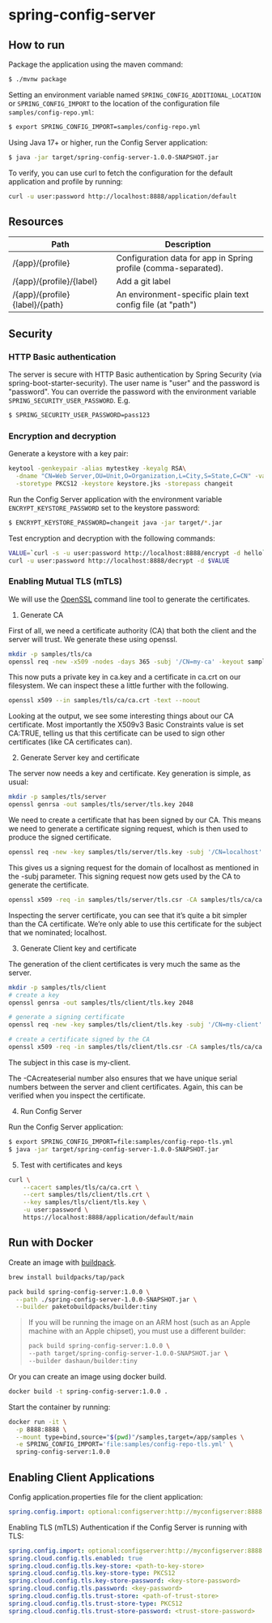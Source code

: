 # spring-config-server

## How to run

Package the application using the maven command:

```bash
$ ./mvnw package
```

Setting an environment variable named `SPRING_CONFIG_ADDITIONAL_LOCATION` or `SPRING_CONFIG_IMPORT` to the location of
the configuration file `samples/config-repo.yml`:

```bash
$ export SPRING_CONFIG_IMPORT=samples/config-repo.yml
```

Using Java 17+ or higher, run the Config Server application:

```bash
$ java -jar target/spring-config-server-1.0.0-SNAPSHOT.jar 
```

To verify, you can use curl to fetch the configuration for the default application and profile by running:

```bash
curl -u user:password http://localhost:8888/application/default
```

## Resources

| Path                           | Description                                                     |
|--------------------------------|-----------------------------------------------------------------|
| /{app}/{profile}               | Configuration data for app in Spring profile (comma-separated). |
| /{app}/{profile}/{label}       | Add a git label                                                 |
| /{app}/{profile}{label}/{path} | An environment-specific plain text config file (at "path")      |

## Security

### HTTP Basic authentication

The server is secure with HTTP Basic authentication by Spring Security (via spring-boot-starter-security). The user name
is "user" and the password is "password". You can override the password with the environment variable
`SPRING_SECURITY_USER_PASSWORD`. E.g.

```bash
$ SPRING_SECURITY_USER_PASSWORD=pass123
```

### Encryption and decryption

Generate a keystore with a key pair:

```bash
keytool -genkeypair -alias mytestkey -keyalg RSA\
  -dname "CN=Web Server,OU=Unit,O=Organization,L=City,S=State,C=CN" -validity 3650 \
  -storetype PKCS12 -keystore keystore.jks -storepass changeit
```

Run the Config Server application with the environment variable `ENCRYPT_KEYSTORE_PASSWORD` set to the keystore password:

```bash
$ ENCRYPT_KEYSTORE_PASSWORD=changeit java -jar target/*.jar
```

Test encryption and decryption with the following commands:

```bash
VALUE=`curl -s -u user:password http://localhost:8888/encrypt -d hello`
curl -u user:password http://localhost:8888/decrypt -d $VALUE
```

### Enabling Mutual TLS (mTLS)

We will use the [OpenSSL](https://www.openssl.org/) command line tool to generate the certificates.

1. Generate CA

First of all, we need a certificate authority (CA) that both the client and the server will trust. We generate these
using openssl.

```bash
mkdir -p samples/tls/ca
openssl req -new -x509 -nodes -days 365 -subj '/CN=my-ca' -keyout samples/tls/ca/ca.key -out samples/tls/ca/ca.crt
```

This now puts a private key in ca.key and a certificate in ca.crt on our filesystem. We can inspect these a little
further with the following.

```bash
openssl x509 --in samples/tls/ca/ca.crt -text --noout
```

Looking at the output, we see some interesting things about our CA certificate. Most importantly the X509v3 Basic
Constraints value is set CA:TRUE, telling us that this certificate can be used to sign other certificates (like CA
certificates can).

2. Generate Server key and certificate

The server now needs a key and certificate. Key generation is simple, as usual:

```bash
mkdir -p samples/tls/server
openssl genrsa -out samples/tls/server/tls.key 2048
```

We need to create a certificate that has been signed by our CA. This means we need to generate a certificate signing
request, which is then used to produce the signed certificate.

```bash
openssl req -new -key samples/tls/server/tls.key -subj '/CN=localhost' -out samples/tls/server/tls.csr
```

This gives us a signing request for the domain of localhost as mentioned in the -subj parameter. This signing request
now gets used by the CA to generate the certificate.

```bash
openssl x509 -req -in samples/tls/server/tls.csr -CA samples/tls/ca/ca.crt -CAkey samples/tls/ca/ca.key -CAcreateserial -days 365 -out samples/tls/server/tls.crt
```

Inspecting the server certificate, you can see that it’s quite a bit simpler than the CA certificate. We’re only able to
use this certificate for the subject that we nominated; localhost.

3. Generate Client key and certificate

The generation of the client certificates is very much the same as the server.

```bash
mkdir -p samples/tls/client
# create a key
openssl genrsa -out samples/tls/client/tls.key 2048

# generate a signing certificate
openssl req -new -key samples/tls/client/tls.key -subj '/CN=my-client' -out samples/tls/client/tls.csr

# create a certificate signed by the CA
openssl x509 -req -in samples/tls/client/tls.csr -CA samples/tls/ca/ca.crt -CAkey samples/tls/ca/ca.key -CAcreateserial -days 365 -out samples/tls/client/tls.crt
```

The subject in this case is my-client.

The -CAcreateserial number also ensures that we have unique serial numbers between the server and client certificates.
Again, this can be verified when you inspect the certificate.

4. Run Config Server

Run the Config Server application:

```bash
$ export SPRING_CONFIG_IMPORT=file:samples/config-repo-tls.yml
$ java -jar target/spring-config-server-1.0.0-SNAPSHOT.jar 
```

5. Test with certificates and keys

```bash
curl \
    --cacert samples/tls/ca/ca.crt \
    --cert samples/tls/client/tls.crt \
    --key samples/tls/client/tls.key \
    -u user:password \
    https://localhost:8888/application/default/main
```

## Run with Docker

Create an image with [buildpack](https://buildpacks.io/).

```bash
brew install buildpacks/tap/pack

pack build spring-config-server:1.0.0 \
  --path ./spring-config-server-1.0.0-SNAPSHOT.jar \
  --builder paketobuildpacks/builder:tiny
```

> If you will be running the image on an ARM host (such as an Apple machine with an Apple chipset), you must use a
> different builder:
>
> ```bash
> pack build spring-config-server:1.0.0 \
> --path target/spring-config-server-1.0.0-SNAPSHOT.jar \
> --builder dashaun/builder:tiny
> ```

Or you can create an image using docker build.

```bash
docker build -t spring-config-server:1.0.0 .
```

Start the container by running:

```bash
docker run -it \
  -p 8888:8888 \
  --mount type=bind,source="$(pwd)"/samples,target=/app/samples \
  -e SPRING_CONFIG_IMPORT='file:samples/config-repo-tls.yml' \
  spring-config-server:1.0.0
```

## Enabling Client Applications

Config application.properties file for the client application:

```yaml
spring.config.import: optional:configserver:http://myconfigserver:8888
```

Enabling TLS (mTLS) Authentication if the Config Server is running with TLS:

```yaml
spring.config.import: optional:configserver:http://myconfigserver:8888
spring.cloud.config.tls.enabled: true
spring.cloud.config.tls.key-store: <path-to-key-store>
spring.cloud.config.tls.key-store-type: PKCS12
spring.cloud.config.tls.key-store-password: <key-store-password>
spring.cloud.config.tls.password: <key-password>
spring.cloud.config.tls.trust-store: <path-of-trust-store>
spring.cloud.config.tls.trust-store-type: PKCS12
spring.cloud.config.tls.trust-store-password: <trust-store-password>
```